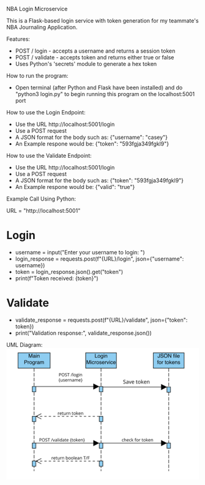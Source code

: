 NBA Login Microservice 

This is a Flask-based login service with token generation for my teammate's NBA Journaling Application.

Features:
- POST / login - accepts a username and returns a session token
- POST / validate - accepts token and returns either true or false
- Uses Python's 'secrets' module to generate a hex token

How to run the program:
- Open terminal (after Python and Flask have been installed) and do "python3 login.py" to begin running this program on the localhost:5001 port

How to use the Login Endpoint:
- Use the URL http://localhost:5001/login
- Use a POST request
- A JSON format for the body such as: {"username": "casey"}
- An Example respone would be: {"token": "593fgja349fgkl9"}

How to use the Validate Endpoint:
- Use the URL http://localhost:5001/login
- Use a POST request
- A JSON format for the body such as: {"token": "593fgja349fgkl9"}
- An Example respone would be: {"valid": "true"}

Example Call Using Python:

URL = "http://localhost:5001"

# Login
- username = input("Enter your username to login: ")
- login_response = requests.post(f"{URL}/login", json={"username": username})
- token = login_response.json().get("token")
- print(f"Token received: {token}")

# Validate
- validate_response = requests.post(f"{URL}/validate", json={"token": token})
- print("Validation response:", validate_response.json())


UML Diagram:
![UML Sequence Diagram](uml_diagram.png)
